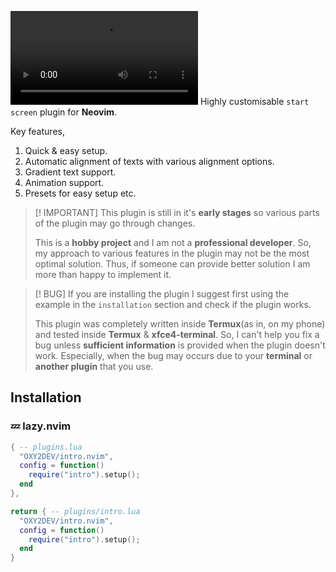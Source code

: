 <video src="./previews/plugin_showcase.mp4" loop></video>
Highly customisable `start screen` plugin for **Neovim**.

Key features,
  1. Quick & easy setup.
  2. Automatic alignment of texts with various alignment options.
  3. Gradient text support.
  4. Animation support.
  5. Presets for easy setup etc.


> [! IMPORTANT]
> This plugin is still in it's **early stages** so various parts of the plugin may go through changes.
> 
> This is a **hobby project** and I am not a **professional developer**. So, my approach to various features in the plugin may not be the most optimal solution. Thus, if someone can provide better solution I am more than happy to implement it.

>[! BUG]
>If you are installing the plugin I suggest first using the example in the `installation` section and check if the plugin works.
>
>This plugin was completely written inside **Termux**(as in, on my phone) and tested inside **Termux** & **xfce4-terminal**. So, I can't help you fix a bug unless **sufficient information** is provided when the plugin doesn't work. Especially, when the bug may occurs due to your **terminal** or **another plugin** that you use.

## Installation
### 💤 lazy.nvim
```lua
{ -- plugins.lua
  "OXY2DEV/intro.nvim",
  config = function()
    require("intro").setup();
  end
},
```

```lua
return { -- plugins/intro.lua
  "OXY2DEV/intro.nvim",
  config = function()
    require("intro").setup();
  end
}
```

